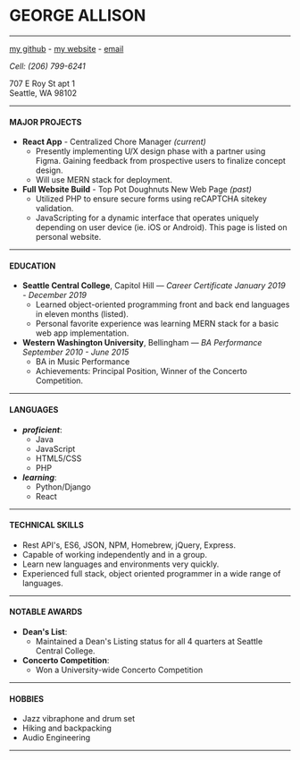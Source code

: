 GEORGE ALLISON 
==============
---
[my github](https://github.com/joji-harada) - [my website](http://www.jojiwebdesigns.com) - [email](georgealbertallison@gmail.com)

*Cell: (206) 799-6241*

  707 E Roy St apt 1<br>
  Seattle, WA 98102

---
#### MAJOR PROJECTS
- **React App** - Centralized Chore Manager *(current)* 
  - Presently implementing U/X design phase with a partner using Figma. Gaining feedback from prospective users to finalize concept design.
  - Will use MERN stack for deployment.
- **Full Website Build** - Top Pot Doughnuts New Web Page *(past)*
  - Utilized PHP to ensure secure forms using reCAPTCHA sitekey validation.
  - JavaScripting for a dynamic interface that operates uniquely depending on user device (ie. iOS or Android). This page is listed on personal website.
---
#### EDUCATION
- **Seattle Central College**, Capitol Hill — *Career Certificate*
  *January 2019 - December 2019*
  - Learned object-oriented programming front and back end languages in eleven months (listed).
  - Personal favorite experience was learning MERN stack for a basic web  app implementation.
- **Western Washington University**, Bellingham — *BA Performance*
  *September 2010 - June 2015*
  - BA in Music Performance
  - Achievements: Principal Position, Winner of the Concerto Competition.
---
#### LANGUAGES  
- ***proficient***:
  - Java
  - JavaScript
  - HTML5/CSS
  - PHP
- ***learning***:
  - Python/Django
  - React
---
#### TECHNICAL SKILLS
- Rest API's, ES6, JSON, NPM, Homebrew, jQuery, Express.
- Capable of working independently and in a group.
- Learn new languages and environments very quickly.
- Experienced full stack, object oriented programmer in a wide range of languages.
---
#### NOTABLE AWARDS
- **Dean's List**: 
  - Maintained a Dean's Listing status for all 4 quarters at Seattle Central College.
- **Concerto Competition**:
  - Won a University-wide Concerto Competition
---
#### HOBBIES
  - Jazz vibraphone and drum set
  - Hiking and backpacking
  - Audio Engineering
---